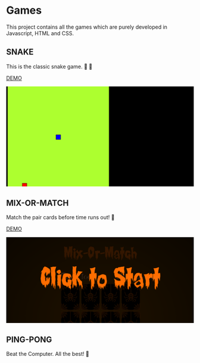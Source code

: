 # Games
This project contains all the games which are purely developed in Javascript, HTML and CSS.

## SNAKE
This is the classic snake game. 	:snake: :apple:

[DEMO](https://drive.google.com/file/d/1uXeASkUm1IT97Z-c47MEMRI7gHJvAVCy/view?usp=sharing)

![alt text](https://github.com/SmriG/Games/blob/master/snake_game/snake%20(2).PNG)

## MIX-OR-MATCH
Match the pair cards before time runs out! :triumph:

[DEMO](https://drive.google.com/file/d/1KD7SBTm4bgO3FpgY122V5t1ZaCpFLPBV/view?usp=sharing)

![alt text](https://github.com/SmriG/Games/blob/master/Mix_Or_Match/mixmatchPNG%20(2).PNG)

## PING-PONG
Beat the Computer. All the best! :cowboy_hat_face:
